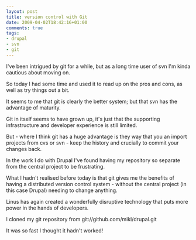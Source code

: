 ```yaml
---
layout: post
title: version control with Git
date: 2009-04-02T18:42:16+01:00
comments: true
tags:
- drupal
- svn
- git
---
```

I've been intrigued by git for a while, but as a long time user of svn I'm kinda cautious about moving on.

So today I had some time and used it to read up on the pros and cons, as well as try things out a bit.

It seems to me that git is clearly the better system; but that svn has the advantage of maturity.

Git in itself seems to have grown up, it's just that the supporting infrastructure and developer experience is still limited.

But - where I think git has a huge advantage is they way that you an import projects from cvs or svn - keep the history and crucially to commit your changes back.

In the work I do with Drupal I've found having my repository so separate from the central project to be frustrating.

What I hadn't realised before today is that git gives me the benefits of having a distributed version control system - without the central project (in this case Drupal) needing to change anything.

Linus has again created a wonderfully disruptive technology that puts more power in the hands of developers.

I cloned my git repository from git://github.com/mikl/drupal.git

It was so fast I thought it hadn't worked!
